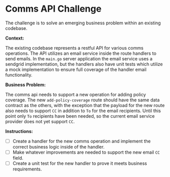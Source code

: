 # Comms API Challenge

The challenge is to solve an emerging business problem within an existing codebase.

**Context:**

The existing codebase represents a restful API for various comms operations. The API utilizes an email service inside the route handlers to send emails. In the `main.go` server application the email service uses a sendgrid implementation, but the handlers also have unit tests which utilize a mock implementation to ensure full coverage of the handler email functionality.

**Business Problem:**

The comms api needs to support a new operation for adding policy coverage. The new `add-policy-coverage` route should have the same data contract as the others, with the exception that the payload for the new route also needs to support `CC` in addition to `To` for the email recipients. Until this point only `To` recipients have been needed, so the current email service provider does not yet support `CC`.

**Instructions:** 

* [ ] Create a handler for the new comms operation and implement the correct business logic inside of the handler.
* [ ] Make whatever improvements are needed to support the new email `CC` field.
* [ ] Create a unit test for the new handler to prove it meets business requirements.
